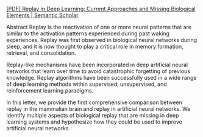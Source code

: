 [[PDF] Replay in Deep Learning: Current Approaches and Missing Biological Elements | Semantic Scholar](https://www.semanticscholar.org/paper/Replay-in-Deep-Learning%3A-Current-Approaches-and-Hayes-Krishnan/80e8d5944dc367fa43626991515519fdfd9eb540)

Abstract Replay is the reactivation of one or more neural patterns that are similar to the activation patterns experienced during past waking experiences. Replay was first observed in biological neural networks during sleep, and it is now thought to play a critical role in memory formation, retrieval, and consolidation. 

Replay-like mechanisms have been incorporated in deep artificial neural networks that learn over time to avoid catastrophic forgetting of previous knowledge. Replay algorithms have been successfully used in a wide range of deep learning methods within supervised, unsupervised, and reinforcement learning paradigms. 

In this letter, we provide the first comprehensive comparison between replay in the mammalian brain and replay in artificial neural networks. We identify multiple aspects of biological replay that are missing in deep learning systems and hypothesize how they could be used to improve artificial neural networks.